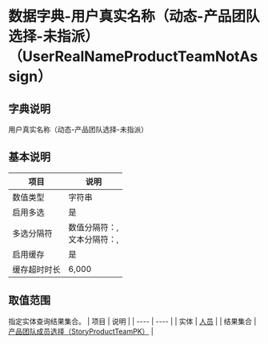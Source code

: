 # 数据字典-用户真实名称（动态-产品团队选择-未指派）（UserRealNameProductTeamNotAssign）
## 字典说明
用户真实名称（动态-产品团队选择-未指派）

## 基本说明
| 项目 | 说明 |
| ---- | ---- |
| 数值类型 | 字符串 |
| 启用多选 | 是 |
| 多选分隔符 | 数值分隔符：,<br>文本分隔符：, |
| 启用缓存 | 是 |
| 缓存超时时长 | 6,000 |

## 取值范围
指定实体查询结果集合。
| 项目 | 说明 |
| ---- | ---- |
| 实体 | [人员](../module/ou/SysEmployee) |
| 结果集合 | [产品团队成员选择（StoryProductTeamPK）](../module/ou/SysEmployee/#数据集合-产品团队成员选择（StoryProductTeamPK）) |

